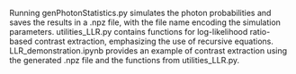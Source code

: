 Running genPhotonStatistics.py simulates the photon probabilities and saves the results in a .npz file, with the file name encoding the simulation parameters.
utilities_LLR.py contains functions for log-likelihood ratio-based contrast extraction, emphasizing the use of recursive equations.
LLR_demonstration.ipynb provides an example of contrast extraction using the generated .npz file and the functions from utilities_LLR.py.
